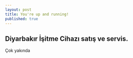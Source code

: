 ```yaml
---
layout: post
title: You're up and running!
published: true
---
```

## Diyarbakır İşitme Cihazı satış ve servis.
Çok yakında
